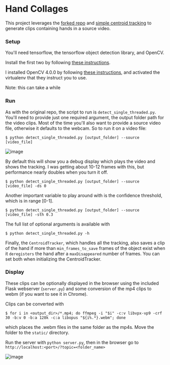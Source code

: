 # Hand Collages #

This project leverages the [forked repo](https://github.com/victordibia/handtracking) and [simple centroid tracking](https://www.pyimagesearch.com/2018/07/23/simple-object-tracking-with-opencv/) to generate clips containing hands in a source video.


### Setup ###

You'll need tensorflow, the tensorflow object detection library, and OpenCV.

Install the first two by following [these instructions](https://github.com/tensorflow/models/blob/master/research/object_detection/g3doc/installation.md).

I installed OpenCV 4.0.0 by following [these instructions](https://www.pyimagesearch.com/2018/08/17/install-opencv-4-on-macos/), and activated the virtualenv that they instruct you to use.

Note: this can take a while

### Run ###

As with the original repo, the script to run is `detect_single_threaded.py`. You'll need to provide just one required argument, the output folder path for the video clips. Most of the time you'll also want to provide a source video file, otherwise it defaults to the webcam. So to run it on a video file:

`$ python detect_single_threaded.py [output_folder] --source [video_file]`

![image](https://drive.google.com/uc?export=view&id=1YwqehEqMvlJvsRnErkLbNTyeyuu-fp4I)

By default this will show you a debug display which plays the video and shows the tracking. I was getting about 10-12 frames with this, but performance nearly doubles when you turn it off. 

`$ python detect_single_threaded.py [output_folder] --source [video_file] -ds 0` 

Another important variable to play around with is the confidence threshold, which is in range [0-1]. 

`$ python detect_single_threaded.py [output_folder] --source [video_file] -sth 0.3`

The full list of optional arguments is available with

`$ python detect_single_threaded.py -h`

Finally, the `CentroidTracker`, which handles all the tracking, also saves a clip of the hand if more than `min_frames_to_save` frames of the object exist when it `deregisters` the hand after a `maxDisappeared` number of frames. You can set both when initializing the CentroidTracker. 

### Display ###

These clips can be optionally displayed in the browser using the included Flask webserver (`server.py`) and some conversion of the mp4 clips to webm (if you want to see it in Chrome).

Clips can be converted with 

`$ for i in <output_dir>/*.mp4; do ffmpeg -i "$i" -c:v libvpx-vp9 -crf 30 -b:v 0 -b:a 128k -c:a libopus "${i%.*}.webm"; done`

which places the .webm files in the same folder as the mp4s. Move the folder to the `static/` directory.

Run the server with `python server.py`, then in the browser go to `http://localhost:<port>/?topic=<folder_name>`

![image](https://drive.google.com/uc?export=view&id=1XVz9rPEKm_WTo6hlWXfQ4gimZ_QuKNXv)

